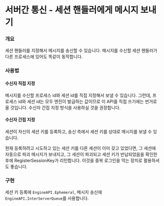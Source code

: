 # 서버간 통신 - 세션 핸들러에게 메시지 보내기

### 개요
세션 핸들러를 지정해서 메시지를 송신할 수 있습니다.
메시지를 수신할 세션 핸들러가 다른 프로세스에 있어도 똑같이 동작합니다.

### 사용법
#### 수신자 직접 지정
메시지를 수신할 프로세스 id와 세션 id를 직접 지정해서 보낼 수 있습니다.
그런데, 프로세스 id와 세션 id는 모두 엔진이 발급하는 값이므로 이 API를 직접 쓰기에는 번거로울 것입니다.
수신자 간접 지정 방식을 사용하실 것을 권장합니다.

#### 수신자 간접 지정
세션이 자신의 세션 키를 등록하고, 송신 측에서 세션 키를 상대로 메시지를 보낼 수 있습니다.

현재 등록하려고 시도하고 있는 세션 키를 다른 세션이 이미 갖고 있었다면, 그 세션에 자동으로 파괴 메시지가 보내지고,
그 세션이 파괴되고 세션 키가 반납되었음을 확인한 후에 RegisterSessionKey가 리턴합니다.
이것을 중복 로그인을 막는 장치로 활용하셔도 좋습니다.

### 구현
세션 키 등록에 `EngineAPI.Ephemeral`, 메시지 송신에 `EngineAPI.InterServerQueue`를 사용합니다.
